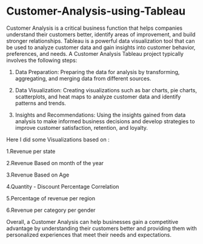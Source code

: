 # Customer-Analysis-using-Tableau
Customer Analysis is a critical business function that helps companies understand their customers better, identify areas of improvement, and build stronger relationships. Tableau is a powerful data visualization tool that can be used to analyze customer data and gain insights into customer behavior, preferences, and needs.
A Customer Analysis Tableau project typically involves the following steps:


1. Data Preparation: Preparing the data for analysis by transforming, aggregating, and merging data from different sources.

2. Data Visualization: Creating visualizations such as bar charts, pie charts, scatterplots, and heat maps to analyze customer data and identify patterns and trends.

3. Insights and Recommendations: Using the insights gained from data analysis to make informed business decisions and develop strategies to improve customer satisfaction, retention, and loyalty.

Here I did some Visualizations based on :

1.Revenue per state

2.Revenue Based on month of the year

3.Revenue Based on Age

4.Quantity - Discount Percentage Correlation

5.Percentage of revenue per region

6.Revenue per category per gender

Overall, a Customer Analysis can help businesses gain a competitive advantage by understanding their customers better and providing them with personalized experiences that meet their needs and expectations.
